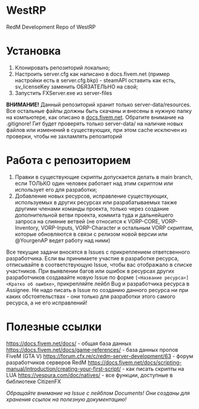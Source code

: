 # WestRP
RedM Development Repo of WestRP

# Установка
1) Клонировать репозиторий локально;
2) Настроить server.cfg как написано в docs.fivem.net (пример настройки есть в server.cfg.bkp) - steamAPI оставить как есть, sv_licenseKey заменить ОБЯЗАТЕЛЬНО на свой;
3) Запустить FXServer.exe из server-files

**ВНИМАНИЕ!** Данный репозиторий хранит только server-data/resources. Все остальные файлы должны быть скачаны и внесены в нужную папку на компьютере, как описано в [docs.fivem.net](https://docs.fivem.net/docs/server-manual/setting-up-a-server-vanilla/). Обратите внимание на .gitignore! Гит будет проверять только server-data/ на наличие новых файлов или изменений в существующих, при этом cache исключен из проверки, чтобы не захламлять репозиторий

# Работа с репозиторием
1) Правки в существующие скрипты допускается делать в main branch, если ТОЛЬКО один человек работает над этим скриптом или использует его для разработки;
2) Добавление новых ресурсов, исправление существующих, используемых в других ресурсах или разрабатываемых также другими членами команды проекта, только через создание дополнительной ветви проекта, коммита туда и дальнейшего запроса на слияние ветвей (не относится к VORP-CORE, VORP-Inventory, VORP-Inputs, VORP-Character и остальным VORP скриптам, которые обновляются в связи с релизом новой версии или @YourgenAP ведет работу над ними)

Все текущие задачи вносятся в Issues с прикреплением ответсвенного разработчика. Если вы принимаете участие в разработке ресурса, отписывайте в соответствующую Issue, чтобы вас отображало в списке участников. При выявлении багов или ошибок в ресурсах других разработчиков создавайте новую Issue по форме `[<Название ресурса>] <Кратко об ошибке>`, прикрепляйте лейбл Bug и разработчика ресурса в Assignee. Не надо писать в Issue по созданию данного ресурса ни при каких обстоятельствах - они только для разработки этого самого ресурса, а не его исправлений!

# Полезные ссылки
https://docs.fivem.net/docs/ - общая база данных
https://docs.fivem.net/docs/game-references/ - база данных пропов FiveM (GTA V)
https://forum.cfx.re/c/redm-server-development/63 - форум разработчиков серверов RedM
https://docs.fivem.net/docs/scripting-manual/introduction/creating-your-first-script/ - как писать скрипты на LUA
https://vespura.com/doc/natives/ - все функции, доступные в библиотеке CitizenFX

_Обращайте внимание на Issue с лейблом Documents! Они созданы для хранения ссылок на полезную документацию!_
